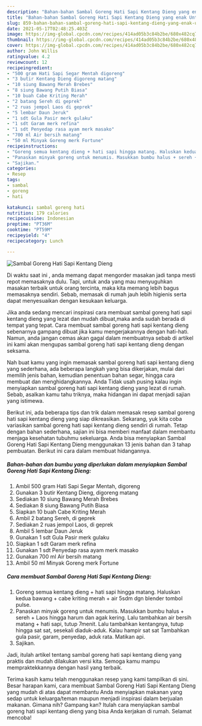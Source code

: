 ```yaml
---
description: "Bahan-bahan Sambal Goreng Hati Sapi Kentang Dieng yang enak Untuk Jualan"
title: "Bahan-bahan Sambal Goreng Hati Sapi Kentang Dieng yang enak Untuk Jualan"
slug: 859-bahan-bahan-sambal-goreng-hati-sapi-kentang-dieng-yang-enak-untuk-jualan
date: 2021-05-17T02:48:25.403Z
image: https://img-global.cpcdn.com/recipes/414ad05b3c84b2be/680x482cq70/sambal-goreng-hati-sapi-kentang-dieng-foto-resep-utama.jpg
thumbnail: https://img-global.cpcdn.com/recipes/414ad05b3c84b2be/680x482cq70/sambal-goreng-hati-sapi-kentang-dieng-foto-resep-utama.jpg
cover: https://img-global.cpcdn.com/recipes/414ad05b3c84b2be/680x482cq70/sambal-goreng-hati-sapi-kentang-dieng-foto-resep-utama.jpg
author: John Willis
ratingvalue: 4.2
reviewcount: 12
recipeingredient:
- "500 gram Hati Sapi Segar Mentah digoreng"
- "3 butir Kentang Dieng digoreng matang"
- "10 siung Bawang Merah Brebes"
- "8 siung Bawang Putih Biasa"
- "10 buah Cabe Kriting Merah"
- "2 batang Sereh di geprek"
- "2 ruas jempol Laos di geprek"
- "5 lembar Daun Jeruk"
- "1 sdt Gula Pasir merk gulaku"
- "1 sdt Garam merk refina"
- "1 sdt Penyedap rasa ayam merk masako"
- "700 ml Air bersih matang"
- "50 ml Minyak Goreng merk Fortune"
recipeinstructions:
- "Goreng semua kentang dieng + hati sapi hingga matang. Haluskan kedua bawang + cabe kriting merah + air 5sdm dgn blender tombol pulse."
- "Panaskan minyak goreng untuk menumis. Masukkan bumbu halus + sereh + Laos hingga harum dan agak kering. Lalu tambahkan air bersih matang + hati sapi, tutup 7menit. Lalu tambahkan kentangnya, tutup hingga sat sat, sesekali diaduk-aduk. Kalau hampir sat sat Tambahkan gula pasir, garam, penyedap, aduk rata. Matikan api."
- "Sajikan."
categories:
- Resep
tags:
- sambal
- goreng
- hati

katakunci: sambal goreng hati 
nutrition: 179 calories
recipecuisine: Indonesian
preptime: "PT36M"
cooktime: "PT59M"
recipeyield: "4"
recipecategory: Lunch

---
```



![Sambal Goreng Hati Sapi Kentang Dieng](https://img-global.cpcdn.com/recipes/414ad05b3c84b2be/680x482cq70/sambal-goreng-hati-sapi-kentang-dieng-foto-resep-utama.jpg)

Di waktu  saat ini , anda memang dapat mengorder masakan jadi tanpa mesti repot memasaknya dulu. Tapi, untuk anda yang mau menyuguhkan masakan terbaik untuk orang tercinta, maka kita memang lebih bagus memasaknya sendiri. Sebab, memasak di rumah jauh lebih higienis serta dapat menyesuaikan dengan kesukaan keluarga.

Jika anda sedang mencari inspirasi cara membuat sambal goreng hati sapi kentang dieng yang lezat dan mudah dibuat,maka anda sudah berada di tempat yang tepat. Cara membuat sambal goreng hati sapi kentang dieng  sebenarnya gampang dibuat jika kamu mengerjakannya dengan hati-hati. Namun, anda jangan cemas akan gagal dalam membuatnya 
sebab di artikel ini kami akan mengupas sambal goreng hati sapi kentang dieng dengan seksama.  



Nah buat kamu yang ingin memasak sambal goreng hati sapi kentang dieng yang sederhana, ada beberapa langkah yang bisa dikerjakan, mulai dari memilih jenis bahan, kemudian penentuan bahan segar, hingga cara membuat dan menghidangkannya. Anda Tidak usah pusing kalau ingin menyiapkan sambal goreng hati sapi kentang dieng yang lezat di rumah. Sebab, asalkan kamu  tahu triknya, maka hidangan ini dapat menjadi sajian yang istimewa.

Berikut ini, ada beberapa tips dan trik dalam memasak resep sambal goreng hati sapi kentang dieng yang siap dikreasikan. Sekarang, yuk kita coba variasikan sambal goreng hati sapi kentang dieng sendiri di rumah. Tetap dengan bahan sederhana, sajian ini bisa memberi manfaat dalam membantu menjaga kesehatan tubuhmu sekeluarga. Anda bisa menyiapkan Sambal Goreng Hati Sapi Kentang Dieng menggunakan 13 jenis bahan dan 3 tahap pembuatan. Berikut ini cara dalam membuat hidangannya.

<!--inarticleads1-->

##### Bahan-bahan dan bumbu yang diperlukan dalam menyiapkan Sambal Goreng Hati Sapi Kentang Dieng:

1. Ambil 500 gram Hati Sapi Segar Mentah, digoreng
1. Gunakan 3 butir Kentang Dieng, digoreng matang
1. Sediakan 10 siung Bawang Merah Brebes
1. Sediakan 8 siung Bawang Putih Biasa
1. Siapkan 10 buah Cabe Kriting Merah
1. Ambil 2 batang Sereh, di geprek
1. Sediakan 2 ruas jempol Laos, di geprek
1. Ambil 5 lembar Daun Jeruk
1. Gunakan 1 sdt Gula Pasir merk gulaku
1. Siapkan 1 sdt Garam merk refina
1. Gunakan 1 sdt Penyedap rasa ayam merk masako
1. Gunakan 700 ml Air bersih matang
1. Ambil 50 ml Minyak Goreng merk Fortune




<!--inarticleads2-->

##### Cara membuat Sambal Goreng Hati Sapi Kentang Dieng:

1. Goreng semua kentang dieng + hati sapi hingga matang. Haluskan kedua bawang + cabe kriting merah + air 5sdm dgn blender tombol pulse.
1. Panaskan minyak goreng untuk menumis. Masukkan bumbu halus + sereh + Laos hingga harum dan agak kering. Lalu tambahkan air bersih matang + hati sapi, tutup 7menit. Lalu tambahkan kentangnya, tutup hingga sat sat, sesekali diaduk-aduk. Kalau hampir sat sat Tambahkan gula pasir, garam, penyedap, aduk rata. Matikan api.
1. Sajikan.




Jadi, itulah artikel tentang  sambal goreng hati sapi kentang dieng  yang praktis dan mudah dilakukan versi kita. Semoga kamu mampu mempraktekkannya dengan hasil yang terbaik. 

Terima kasih kamu telah menggunakan resep yang kami tampilkan di sini. Besar harapan kami, cara membuat  Sambal Goreng Hati Sapi Kentang Dieng yang mudah di atas dapat membantu Anda menyiapkan makanan yang sedap untuk keluarga/teman maupun menjadi inspirasi dalam berjualan makanan. Gimana nih? Gampang kan? Itulah cara menyiapkan sambal goreng hati sapi kentang dieng yang bisa Anda kerjakan di rumah. Selamat mencoba!

